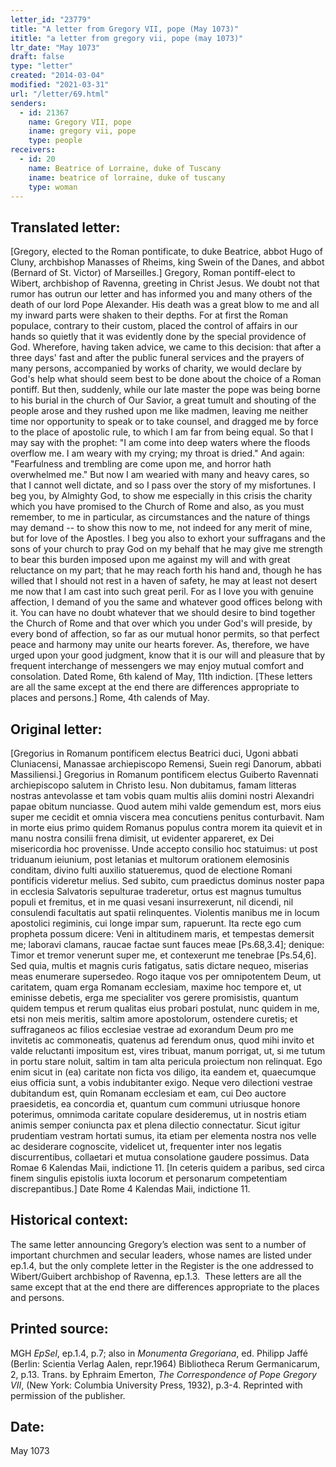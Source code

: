 ```yaml
---
letter_id: "23779"
title: "A letter from Gregory VII, pope (May 1073)"
ititle: "a letter from gregory vii, pope (may 1073)"
ltr_date: "May 1073"
draft: false
type: "letter"
created: "2014-03-04"
modified: "2021-03-31"
url: "/letter/69.html"
senders:
  - id: 21367
    name: Gregory VII, pope
    iname: gregory vii, pope
    type: people
receivers:
  - id: 20
    name: Beatrice of Lorraine, duke of Tuscany
    iname: beatrice of lorraine, duke of tuscany
    type: woman
---
```

<h2> Translated letter:</h2>[Gregory, elected to the Roman pontificate, to duke Beatrice, abbot Hugo of Cluny, archbishop Manasses of Rheims, king Swein of the Danes, and abbot (Bernard of St. Victor) of Marseilles.]
Gregory, Roman pontiff-elect to Wibert, archbishop of Ravenna, greeting in Christ Jesus.
We doubt not that rumor has outrun our letter and has informed you and many others of the death of our lord Pope Alexander.  His death was a great blow to me and all my inward parts were shaken to their depths.  For at first the Roman populace, contrary to their custom, placed the control of affairs in our hands so quietly that it was evidently done by the special providence of God.
Wherefore, having taken advice, we came to this decision:  that after a three days' fast and after the public funeral services and the prayers of many persons, accompanied by works of charity, we would declare by God's help what should seem best to be done about the choice of a Roman pontiff.  But then, suddenly, while our late master the pope was being borne to his burial in the church of Our Savior, a great tumult and shouting of the people arose and they rushed upon me like madmen, leaving me neither time nor opportunity to speak or to take counsel, and dragged me by force to the place of apostolic rule, to which I am far from being equal.  So that I may say with the prophet:  "I am come into deep waters where the floods overflow me.  I am weary with my crying; my throat is dried."  And again:  "Fearfulness and trembling are come upon me, and horror hath overwhelmed me."  But now I am wearied with many and heavy cares, so that I cannot well dictate, and so I pass over the story of my misfortunes.
I beg you, by Almighty God, to show me especially in this crisis the charity which you have promised to the Church of Rome and also, as you must remember, to me in particular, as circumstances and the nature of things may demand -- to show this now to me, not indeed for any merit of mine, but for love of the Apostles.  I beg you also to exhort your suffragans and the sons of your church to pray God on my behalf that he may give me strength to bear this burden imposed upon me against my will and with great reluctance on my part; that he may reach forth his hand and, though he has willed that I should not rest in a haven of safety, he may at least not desert me now that I am cast into such great peril.  For as I love you with genuine affection, I demand of you the same and whatever good offices belong with it.
You can have no doubt whatever that we should desire to bind together the Church of Rome and that over which you under God's will preside, by every bond of affection, so far as our mutual honor permits, so that perfect peace and harmony may unite our hearts forever.  As, therefore, we have urged upon your good judgment, know that it is our will and pleasure that by frequent interchange of messengers we may enjoy mutual comfort and consolation.
Dated Rome, 6th kalend of May, 11th indiction.
[These letters are all the same except at the end there are differences appropriate to places and persons.]
Rome, 4th calends of May.
<h2 class="mt-4"> Original letter:</h2>[Gregorius in Romanum pontificem electus Beatrici duci, Ugoni abbati Cluniacensi, Manassae archiepiscopo Remensi, Suein regi Danorum, abbati Massiliensi.]
Gregorius in Romanum pontificem electus Guiberto Ravennati archiepiscopo salutem in Christo Iesu.
Non dubitamus, famam litteras nostras antevolasse et tam vobis quam multis aliis domini nostri Alexandri papae obitum nunciasse.  Quod autem mihi valde gemendum est, mors eius super me cecidit et omnia viscera mea concutiens penitus conturbavit.  Nam in morte eius primo quidem Romanus populus contra morem ita quievit et in manu nostra consilii frena dimisit, ut evidenter appareret, ex Dei misericordia hoc provenisse.  Unde accepto consilio hoc statuimus:  ut post triduanum ieiunium, post letanias et multorum orationem elemosinis conditam, divino fulti auxilio statueremus, quod de electione Romani pontificis videretur melius.  Sed subito, cum praedictus dominus noster papa in ecclesia Salvatoris sepulturae traderetur, ortus est magnus tumultus populi et fremitus, et in me quasi vesani insurrexerunt, nil dicendi, nil consulendi facultatis aut spatii relinquentes.  Violentis manibus me in locum apostolici regiminis, cui longe impar sum, rapuerunt.  Ita recte ego cum propheta possum dicere:  Veni in altitudinem maris, et tempestas demersit me; laboravi clamans, raucae factae sunt fauces meae [Ps.68,3.4]; denique:  Timor et tremor venerunt super me, et contexerunt me tenebrae [Ps.54,6].  Sed quia, multis et magnis curis fatigatus, satis dictare nequeo, miserias meas enumerare supersedeo.  Rogo itaque vos per omnipotentem Deum, ut caritatem, quam erga Romanam ecclesiam, maxime hoc tempore et, ut eminisse debetis, erga me specialiter vos gerere promisistis, quantum quidem tempus et rerum qualitas eius probari postulat, nunc quidem in me, etsi non meis meritis, saltim amore apostolorum, ostendere curetis; et suffraganeos ac filios ecclesiae vestrae ad exorandum Deum pro me invitetis ac commoneatis, quatenus ad ferendum onus, quod mihi invito et valde reluctanti impositum est, vires tribuat, manum porrigat, ut, si me tutum in portu stare noluit, saltim in tam alta pericula proiectum non relinquat.
Ego enim sicut in (ea) caritate non ficta vos diligo, ita eandem et, quaecumque eius officia sunt, a vobis indubitanter exigo.  Neque vero dilectioni vestrae dubitandum est, quin Romanam ecclesiam et eam, cui Deo auctore praesidetis, ea concordia et, quantum cum communi utriusque honore poterimus, omnimoda caritate copulare desideremus, ut in nostris etiam animis semper coniuncta pax et plena dilectio connectatur.  Sicut igitur prudentiam vestram hortati sumus, ita etiam per elementa nostra nos velle ac desiderare cognoscite, videlicet ut, frequenter inter nos legatis discurrentibus, collaetari et mutua consolatione gaudere possimus.
Data Romae 6 Kalendas Maii, indictione 11.
[In ceteris quidem a paribus, sed circa finem singulis epistolis iuxta locorum et personarum competentiam discrepantibus.]  Date Rome 4 Kalendas Maii, indictione 11.
<h2 class="mt-4"> Historical context:</h2><p>The same letter announcing Gregory’s election was sent to a number of important churchmen and secular leaders, whose names are listed under ep.1.4, but the only complete letter in the Register is the one addressed to Wibert/Guibert archbishop of Ravenna, ep.1.3.&nbsp; These letters are all the same except that at the end there are differences appropriate to the places and persons.</p><h2 class="mt-4"> Printed source:</h2><p>MGH <em>EpSel</em>, ep.1.4, p.7; also in <em>Monumenta Gregoriana</em>, ed. Philipp Jaffé (Berlin: Scientia Verlag Aalen, repr.1964) Bibliotheca Rerum Germanicarum, 2, p.13. Trans. by Ephraim Emerton,<em> The Correspondence of Pope Gregory VII</em>, (New York: Columbia University Press, 1932), p.3-4. Reprinted with permission of the publisher.</p><h2 class="mt-4"> Date:</h2>May 1073